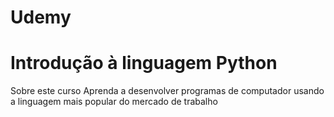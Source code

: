 # Udemy

# Introdução à linguagem Python

Sobre este curso
Aprenda a desenvolver programas de computador usando a linguagem mais popular do mercado de trabalho
